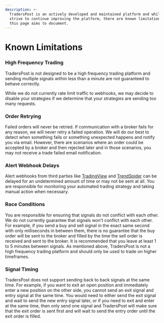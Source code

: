 ```yaml
---
description: >-
  TradersPost is an actively developed and maintained platform and while we
  strive to continue improving the platform, there are known limitations that
  this page aims to document.
---
```


# Known Limitations

### High Frequency Trading

TradersPost is not designed to be a high frequency trading platform and sending multiple signals within less than a minute are not guaranteed to behave correctly.

While we do not currently rate limit traffic to webhooks, we may decide to disable your strategies if we determine that your strategies are sending too many requests.

### Order Retrying

Failed orders will never be retried. If communication with a broker fails for any reason, we will never retry a failed operation. We will do our best to detect when something fails or something unexpected happens and notify you via email. However, there are scenarios where an order could be accepted by a broker and then rejected later and in those scenarios, you may not receive a trade failed email notification.

### Alert Webhook Delays

Alert webhooks from third parties like [TradingView](../tradingview.md) and [TrendSpider](../trend-spider.md) can be delayed for an undetermined amount of time or may not be sent at all. You are responsible for monitoring your automated trading strategy and taking manual action when necessary.&#x20;

### Race Conditions

You are responsible for ensuring that signals do not conflict with each other. We do not currently guarantee that signals won't conflict with each other. For example, if you send a buy and sell signal in the exact same second with only milliseconds in between them, there is no guarantee that the buy order will be sent to the broker and filled by the time the sell order is received and sent to the broker. It is recommended that you leave at least 1 to 5 minutes between signals. As mentioned above, TradersPost is not a high frequency trading platform and should only be used to trade on higher timeframes.

### Signal Timing

TradersPost does not support sending back to back signals at the same time. For example, if you want to exit an open position and immediately enter a new position on the other side, you cannot send an exit signal and entry signal at the same time. You would need to either send the exit signal and wait to send the new entry signal later, or if you need to exit and enter at the same time, then only send one signal and TradersPost will make sure that the exit order is sent first and will wait to send the entry order until the exit order is filled.
